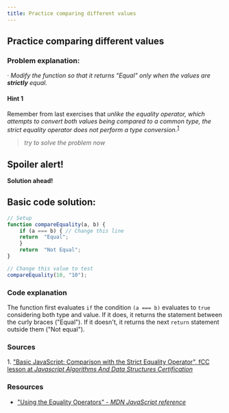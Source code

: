 ```yaml
---
title: Practice comparing different values
---
```

## Practice comparing different values


### Problem explanation:
· _Modify the function so that it returns "Equal" only when the values are **strictly** equal._

#### Hint 1
Remember from last exercises that _unlike the equality operator, which attempts to convert both values being compared to a common type, the strict equality operator does not perform a type conversion._<sup><a href="#cite1">1</a></sup>
> _try to solve the problem now_
> 

## Spoiler alert!

**Solution ahead!**

## Basic code solution:

```javascript
// Setup
function compareEquality(a, b) {
	if (a === b) { // Change this line
	return  "Equal";
	}
	return  "Not Equal";
}

// Change this value to test
compareEquality(10, "10");
```

### Code explanation
The function first evaluates `if` the condition `(a === b)` evaluates to `true` considering both type and value. If it does, it returns the statement between the curly braces ("Equal"). If it doesn't, it returns the next `return` statement outside them ("Not equal"). 

### Sources

<span id="cite1">1</span>. ["Basic JavaScript: Comparison with the Strict Equality Operator", fCC lesson at *Javascript Algorithms And Data Structures Certification*](https://learn.freecodecamp.org/javascript-algorithms-and-data-structures/basic-javascript/comparison-with-the-strict-equality-operator)

### Resources

- ["Using the Equality Operators" - *MDN JavaScript reference*](https://developer.mozilla.org/en-US/docs/Web/JavaScript/Reference/Operators/Comparison_Operators#Using_the_Equality_Operators)
<!--stackedit_data:
eyJoaXN0b3J5IjpbLTIwMzA0NzE5MjksNTQyNDczMjU4LDE3NT
g0ODE5MjJdfQ==
-->